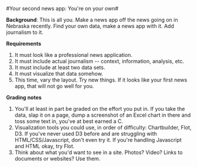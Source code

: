 #Your second news app: You're on your own#

**Background**: This is all you. Make a news app off the news going on in Nebraska recently. Find your own data, make a news app with it. Add journalism to it. 

**Requirements**

1. It must look like a professional news application. 
2. It must include actual journalism -- context, information, analysis, etc. 
3. It must include at least two data sets.
4. It must visualize that data somehow. 
5. This time, vary the layout. Try new things. If it looks like your first news app, that will not go well for you.

**Grading notes**

1. You'll at least in part be graded on the effort you put in. If you take the data, slap it on a page, dump a screenshot of an Excel chart in there and toss some text in, you've at best earned a C. 
2. Visualization tools you could use, in order of difficulty: Chartbuilder, Flot, D3. If you've never used D3 before and are struggling with HTML/CSS/Javascript, don't even try it. If you're handling Javascript and HTML okay, try Flot. 
3. Think about what you'd want to see in a site. Photos? Video? Links to documents or websites? Use them.